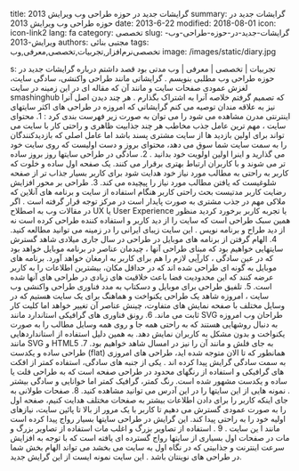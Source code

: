 title: گرایشات جدید در حوزه طراحی وب  ویرایش 2013
summary: گرایشات جدید در حوزه طراحی وب  ویرایش 2013
date: 2013-6-22
modified: 2018-08-01
icon:  icon-link2
lang: fa
category: تخصصی
slug: گرایشات-جدید-در-حوزه-طراحی-وب-ویرایش-2013
authors: مجتبی بنائی
tags: تخصصی‌نرم‌افزار,تجربیات,تخصصی,معرفی,وب
image: /images/static/diary.jpg

s: تجربیات | تخصصی | معرفی | وب  مدتی بود قصد داشتم درباره گرایشات جدید در حوزه طراحی وب مطلبی بنویسم . گرایشاتی مانند طراحی واکنشی، سادگی سایت، لغزش عمودی صفحات سایت و مانند آن که مقاله ای در این زمینه در سایت smashinghub که تصمیم گرفتم خلاصه آنرا به اشتراک بگذارم . هر چند دیدن اصل آنرا نیز به علاقه مندان توصیه می کنم  گرایشاتی که امروزه در طراحی های اکثر سایتهای اینترنتی مدرن مشاهده می شود را می توان به صورت زیر فهرست بندی کرد :  1. محتوای سایت ، مهم ترین عامل جذب مخاطب  هر چند جذابیت ظاهری و راحتی کار با سایت می تواند برای اولین بازدید ها از سایت مشتری پسند باشد اما عامل اصلی که بازدیدکنندگان را به سمت سایت شما سوق می دهد، محتوای بروز و دست اولیست که روی سایت خود می گذارید و اینرا اولین اولویت خود بدانید .  2. سادگی در طراحی  سایتها روز بروز ساده تر می شوند و با کاربران ارتباط بهتری برقرار می کنند. یک صفحه اول ساده و خلوت که کاربر به راحتی به مطالب مورد نیاز خود هدایت شود برای کاربر بسیار جذاب تر از صفحه شلوغیست که یافتن مطالب مورد نیاز را پیچیده می کند.  3. طراحی بر محور افزایش رضایت کاربر  مدتیست بحث راحتی کاربر هنگام استفاده از سایت و برنامه های آنلاین که ملاکی مهم در جذب مشتری به صورت پایدار است در مرکز توجه قرار گرفته است . اگر در مقالات وب به اصطلاح UX یا User Experience یا تجربه کاربر برخورد کردید منظور همین سبک طراحی است که سایت را از دید کاربر و استفاده کننده طراحی کرده است نه از دید طراح و برنامه نویس . این سایت زیبای ایرانی را در زمینه می توانید مطالعه کنید.  4. الهام گرفتن از برنامه های موبایل در طراحی  در سال جاری میلادی شاهد گسترش سایتهایی خواهیم بود که مبنای طراحی آنها ، چیدمان عناصر در برنامه موبایل خواهد بود که در عین سادگی ، کارآِیی لازم را هم برای کاربر به ارمغان خواهد آورد. برنامه های موبایل به گونه ای طراحی شده اند که در حداقل مکان، بیشترین اطلاعات را به کاربر عرضه کنند که این محدودیت فضا باعث خلاقیت های زیادی در طراحی های آنها شده است.  5. تلفیق طراحی برای موبایل و دسکتاپ  به مدد فناوری طراحی واکنشی وب سایت ، امروزه شاهد یک طراحی یکنواخت و هماهنگ برای یک سایت هستیم که در وسایل مختلف با صفحه نمایش های متفاوت، چینش عناصر آن تغییر خواهد اما کلیت کار ثابت می ماند.  6. رونق فناوری های گرافیکی استاندارد مانند SVG  طراحان وب امروزه به دنبال روشهایی هستند که به راحتی همه جا و روی همه وسایل مطالب را به صورت یکنواخت و بدون مشکل به کاربران نمایش دهد. به همین دلیل استفاده از استانداردهایی مانند SVG و HTML5 به جای فلش و مانند آن را نیز در امسال شاهد خواهیم بود.  7. طراحی ساده و یکدست (flat)  همانطور که تا الان متوجه شده اید، طراحی های امروزی به سمت سادگی گرایش پیدا کرده اند . یکی از جنبه های سادگی، استفاده کمتر از افکت های گرافیکی و استفاده از رنگهای محدود در طراحی صفحه است که به طراحی فلت یا ساده و یکدست مشهور شده است. رنگ کمتر، گرافیک کمتر اما خوانایی و سادگی بیشتر . نمونه هایی از این سایتها را در این آدرس می توانید مشاهده کنید.  8. صفحات طولانی  به جای اینکه کاربر را برای دادن اطلاعات بیشتر به صفحات مختلف هدایت کنیم، صفحه اول را به صورت عمودی گسترش می دهیم تا کاربر با یک مرور از بالا تا پائین سایت، نیازهای اولیه خود را به راحتی پیدا کند. این گرایش در طراحی سایتها بسیار رواج پیدا کرده است مانند ا ین سایت .  9 . استفاده از تصاویر بزرگ و اغلب مات  استفاده از تصاویر بزرگ و مات در صفحات اول بسیاری از سایتها رواج گسترده ای یافته است که با توجه به افزایش سرعت اینترنت و جذابیتی که در نگاه اول به سایت می بخشد می تواند الهام بخش شما در طراحی های نوینتان باشد . این سایت نمونه ایست از این گرایش جدید.